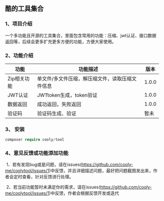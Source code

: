 ## 酷的工具集合

### 1、项目介绍

​	一个多功能且开源的工具集合，里面包含常用的功能：压缩、jwt认证、接口数据返回等，后续会更多扩充更多方便的功能，方便大家使用。

### 2、功能介绍

| 功能        | 功能描述                                        | 版本  |
| ----------- | ----------------------------------------------- | ----- |
| Zip相关功能 | 单文件/多文件压缩，解压缩文件，读取压缩文件信息 | 1.0.0 |
| JWT认证     | JWTtoken生成，token验证                         | 1.0.0 |
| 数据返回    | 成功返回，失败返回                              | 1.0.0 |
| 验证码      | 验证码生成、验证                                | 暂未  |

### 3、 安装

```php
composer require cooly/tool
```

### 4、意见反馈或功能添加功能

​	1、若有发现bug或是问题，请在issues(https://github.com/cooly-me/coolytool/issues/1)中反馈，并且详细描述问题，最好把问题截图发出来，作者会定时查看，针对反馈进行处理。

​	2、若当前功能暂时未满足你的需求，请在issues(https://github.com/cooly-me/coolytool/issues/1)中反馈，作者会根据反馈开发或迭代



